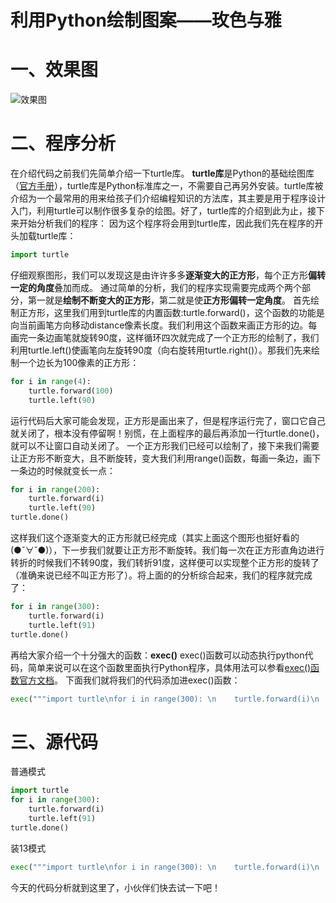 # 利用Python绘制图案——玫色与雅

# 一、效果图

![效果图](http://blog-img-figure.oss-cn-chengdu.aliyuncs.com/img/20190929131801893.png)
# 二、程序分析
在介绍代码之前我们先简单介绍一下turtle库。
**turtle库**是Python的基础绘图库（[官方手册](https://docs.python.org/2/library/turtle.html)），turtle库是Python标准库之一，不需要自己再另外安装。turtle库被介绍为一个最常用的用来给孩子们介绍编程知识的方法库，其主要是用于程序设计入门，利用turtle可以制作很多复杂的绘图。好了，turtle库的介绍到此为止，接下来开始分析我们的程序：
因为这个程序将会用到turtle库，因此我们先在程序的开头加载turtle库：
```python
import turtle
```
仔细观察图形，我们可以发现这是由许许多多**逐渐变大的正方形**，每个正方形**偏转一定的角度**叠加而成。
通过简单的分析，我们的程序实现需要完成两个两个部分，第一就是**绘制不断变大的正方形**，第二就是使**正方形偏转一定角度**。
首先绘制正方形，这里我们用到turtle库的内置函数:turtle.forward()，这个函数的功能是向当前画笔方向移动distance像素长度。我们利用这个函数来画正方形的边。每画完一条边画笔就旋转90度，这样循环四次就完成了一个正方形的绘制了，我们利用turtle.left()使画笔向左旋转90度（向右旋转用turtle.right()）。那我们先来绘制一个边长为100像素的正方形：
```python
for i in range(4):
    turtle.forward(100)
    turtle.left(90)
```
运行代码后大家可能会发现，正方形是画出来了，但是程序运行完了，窗口它自己就关闭了，根本没有停留啊！别慌，在上面程序的最后再添加一行turtle.done()，就可以不让窗口自动关闭了。
一个正方形我们已经可以绘制了，接下来我们需要让正方形不断变大，且不断旋转，变大我们利用range()函数，每画一条边，画下一条边的时候就变长一点：
```python
for i in range(200):
    turtle.forward(i)
    turtle.left(90)
turtle.done()
```
这样我们这个逐渐变大的正方形就已经完成（其实上面这个图形也挺好看的(●ˇ∀ˇ●)），下一步我们就要让正方形不断旋转。我们每一次在正方形直角边进行转折的时候我们不转90度，我们转折91度，这样便可以实现整个正方形的旋转了（准确来说已经不叫正方形了）。将上面的的分析综合起来，我们的程序就完成了：
```python
for i in range(300):
    turtle.forward(i)
    turtle.left(91)
turtle.done()
```
再给大家介绍一个十分强大的函数：**exec()**
exec()函数可以动态执行python代码，简单来说可以在这个函数里面执行Python程序，具体用法可以参看[exec()函数官方文档](https://docs.python.org/3/library/functions.html#exec)。
下面我们就将我们的代码添加进exec()函数：
```python
exec("""import turtle\nfor i in range(300): \n    turtle.forward(i)\n    turtle.left(91)\nturtle.done()\n""")
```
# 三、源代码
普通模式
```python
import turtle
for i in range(300):
    turtle.forward(i)
    turtle.left(91)
turtle.done()
```
装13模式
```python
exec("""import turtle\nfor i in range(300): \n    turtle.forward(i)\n    turtle.left(91)\nturtle.done()\n""")
```

今天的代码分析就到这里了，小伙伴们快去试一下吧！